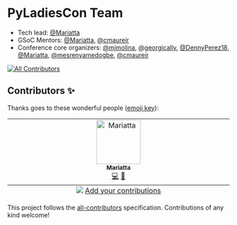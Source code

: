 
# PyLadiesCon Team

- Tech lead: [@Mariatta](https://github.com/mariatta)
- GSoC Mentors: [@Mariatta](https://github.com/mariatta), [@cmaureir](https://github.com/cmaureir)
- Conference core organizers: [@mjmolina](https://github.com/mjmolina), [@georgically](https://github.com/georgically), [@DennyPerez18](https://github.com/DennyPerez18), [@Mariatta](https://github.com/mariatta), [@mesrenyamedogbe](https://github.com/mesrenyamedogbe), [@cmaureir](https://github.com/cmaureir)


<!-- ALL-CONTRIBUTORS-BADGE:START - Do not remove or modify this section -->
[![All Contributors](https://img.shields.io/badge/all_contributors-1-orange.svg?style=flat-square)](#contributors-)
<!-- ALL-CONTRIBUTORS-BADGE:END -->
## Contributors ✨

Thanks goes to these wonderful people ([emoji key](https://allcontributors.org/docs/en/emoji-key)):

<!-- ALL-CONTRIBUTORS-LIST:START - Do not remove or modify this section -->
<!-- prettier-ignore-start -->
<!-- markdownlint-disable -->
<table>
  <tbody>
    <tr>
      <td align="center" valign="top" width="14.28%"><a href="https://mariatta.ca/"><img src="https://avatars.githubusercontent.com/u/5844587?v=4?s=100" width="100px;" alt="Mariatta"/><br /><sub><b>Mariatta</b></sub></a><br /><a href="https://github.com/pyladies/pyladiescon-portal/commits?author=Mariatta" title="Code">💻</a> <a href="https://github.com/pyladies/pyladiescon-portal/commits?author=Mariatta" title="Documentation">📖</a></td>
    </tr>
  </tbody>
  <tfoot>
    <tr>
      <td align="center" size="13px" colspan="7">
        <img src="https://raw.githubusercontent.com/all-contributors/all-contributors-cli/1b8533af435da9854653492b1327a23a4dbd0a10/assets/logo-small.svg">
          <a href="https://all-contributors.js.org/docs/en/bot/usage">Add your contributions</a>
        </img>
      </td>
    </tr>
  </tfoot>
</table>

<!-- markdownlint-restore -->
<!-- prettier-ignore-end -->

<!-- ALL-CONTRIBUTORS-LIST:END -->

This project follows the [all-contributors](https://github.com/all-contributors/all-contributors) specification. Contributions of any kind welcome!